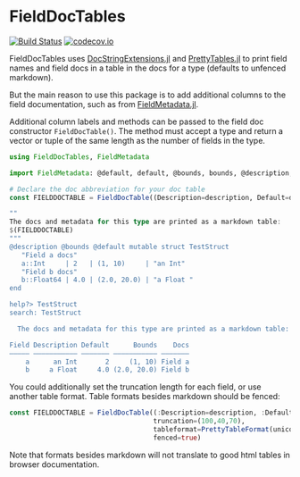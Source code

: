 # FieldDocTables

[![Build Status](https://travis-ci.org/rafaqz/FieldDocTables.jl.svg?branch=master)](https://travis-ci.org/rafaqz/FieldDocTables.jl)
[![codecov.io](http://codecov.io/github/rafaqz/FieldDocTables.jl/coverage.svg?branch=master)](http://codecov.io/github/rafaqz/FieldDocTables.jl?branch=master)

FieldDocTables uses [DocStringExtensions.jl](https://github.com/JuliaDocs/DocStringExtensions.jl)
and [PrettyTables.jl](https://github.com/ronisbr/PrettyTables.jl) to print field names and field
docs in a table in the docs for a type (defaults to unfenced markdown).

But the main reason to use this package is to add additional columns to the
field documentation, such as from [FieldMetadata.jl](https://github.com/rafaqz/FieldMetadata.jl).

Additional column labels and methods can be passed to the field doc
constructor `FieldDocTable()`. The method must accept a type and return a
vector or tuple of the same length as the number of fields in the type.

```julia
using FieldDocTables, FieldMetadata

import FieldMetadata: @default, default, @bounds, bounds, @description, description

# Declare the doc abbreviation for your doc table
const FIELDDOCTABLE = FieldDocTable((Description=description, Default=default, Bounds=bounds))

""
The docs and metadata for this type are printed as a markdown table:
$(FIELDDOCTABLE)
"""
@description @bounds @default mutable struct TestStruct
   "Field a docs"
   a::Int     | 2   | (1, 10)     | "an Int"
   "Field b docs"
   b::Float64 | 4.0 | (2.0, 20.0) | "a Float "
end

help?> TestStruct
search: TestStruct

  The docs and metadata for this type are printed as a markdown table:

Field Description Default      Bounds    Docs
––––– ––––––––––– ––––––– ––––––––––– –––––––
    a      an Int       2     (1, 10) Field a
    b     a Float     4.0 (2.0, 20.0) Field b
```

You could additionally set the truncation length for each field, or use another
table format. Table formats besides markdown should be fenced:

```julia
const FIELDDOCTABLE = FieldDocTable((:Description=description, :Default=default, :Bounds=bounds);
                                    truncation=(100,40,70),
                                    tableformat=PrettyTableFormat(unicode_rounded),
                                    fenced=true)
```

Note that formats besides markdown will not translate to good html tables in browser documentation.
